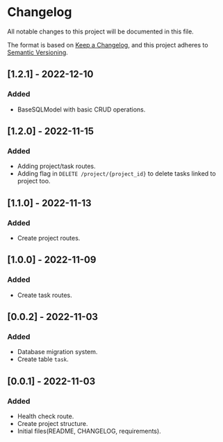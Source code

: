 # Changelog
All notable changes to this project will be documented in this file.

The format is based on [Keep a Changelog](https://keepachangelog.com/en/1.0.0/),
and this project adheres to [Semantic Versioning](https://semver.org/spec/v2.0.0.html).

## [1.2.1] - 2022-12-10
### Added
- BaseSQLModel with basic CRUD operations.

## [1.2.0] - 2022-11-15
### Added
- Adding project/task routes.
- Adding flag in `DELETE /project/{project_id}` to delete tasks linked to project too.

## [1.1.0] - 2022-11-13
### Added
- Create project routes.

## [1.0.0] - 2022-11-09
### Added
- Create task routes.

## [0.0.2] - 2022-11-03
### Added
- Database migration system.
- Create table `task`.

## [0.0.1] - 2022-11-03
### Added
- Health check route.
- Create project structure.
- Initial files(README, CHANGELOG, requirements).
